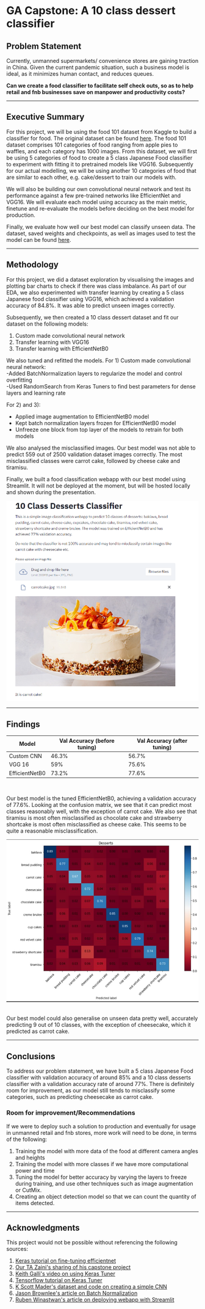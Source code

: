 # **GA Capstone: A 10 class dessert classifier**


## **Problem Statement**

Currently, unmanned supermarkets/ convenience stores are gaining traction in China.
Given the current pandemic situation, such a business model is ideal, as it minimizes human contact, and reduces queues. <br>

**Can we create a food classifier to facilitate self check outs, so as to help retail and fnb businesses save on manpower and productivity costs?**

<hr/>

## **Executive Summary**

For this project, we will be using the food 101 dataset from Kaggle to build a classifier for food. The original dataset can be found [here](https://www.kaggle.com/kmader/food41).  The food 101 dataset comprises 101 categories of food ranging from apple pies to waffles, and each category has 1000 images. From this dataset, we will first be using 5 categories of food to create a 5 class Japanese Food classifier to experiment with fitting it to pretrained models like VGG16. Subsequently for our actual modelling, we will be using another 10 categories of food that are similar to each other, e.g. cake/dessert to train our models with. 

We will also be building our own convolutional neural network and test its performance against a few pre-trained networks like  EfficientNet and VGG16. We will evaluate each model using accuracy as the main metric, finetune and re-evaluate the models before deciding on the best model for production. 

Finally, we evaluate how well our best model can classify unseen data. The dataset, saved weights and checkpoints, as well as images used to test the model can be found [here](https://drive.google.com/drive/folders/18KPqbs68nf-6sV2v2tRD_hCcfwdXxla9?usp=sharing).

<hr/>

## **Methodology**
For this project, we did a dataset exploration by visualising the images and plotting bar charts to check if there was class imbalance. As part of our EDA, we also experimented with transfer learning by creating a 5 class Japanese food classifier using VGG16, which achieved a validation accuracy of 84.8%. It was able to predict unseen images correctly. 

Subsequently, we then created a 10 class dessert dataset and fit our dataset on the following models:<br>
1) Custom made convolutional neural network  <br>
2) Transfer learning with VGG16 <br>
3) Transfer learning with EfficientNetB0 <br>

We also tuned and refitted the models.
For 1) Custom made convolutional neural network: <br>
-Added BatchNormalization layers to regularize the model and control overfitting <br>
-Used RandomSearch from Keras Tuners to find best parameters for dense layers and learning rate <br>

For 2) and 3): <br>
- Applied image augmentation to EfficientNetB0 model<br>
- Kept batch normalization layers frozen for EfficientNetB0 model<br>
- Unfreeze one block from top layer of the models to retrain for both models<br>

We also analysed the misclassified images. Our best model was not able to predict 559 out of 2500 validation dataset images correctly. The most misclassified classes were carrot cake, followed by cheese cake and tiramisu. 

Finally, we built a food classification webapp with our best model using Streamlit. It will not be deployed at the moment, but will be hosted locally and shown during the presentation.

![webapp](webapp.png)
<hr/>



## **Findings**

| Model     | Val Accuracy (before tuning) | Val Accuracy (after tuning)|
| ----------- | ----------- |--------|
| Custom CNN     | 46.3%     | 56.7%|
| VGG 16  |  59%     | 75.6%|
| EfficientNetB0| 73.2%| 77.6%| 

<br>

Our best model is the tuned EfficientNetB0, achieving a validation accuracy of 77.6%. Looking at the confusion matrix, we see that it can predict most classes reasonably well, with the exception of carrot cake. We also see that tiramisu is most often misclassified as chocolate cake and strawberry shortcake is most often misclassified as cheese cake. This seems to be quite a reasonable misclassification.
<br> 

![confusion_matrix](conf_matrix.JPG)


<br>
Our best model could also generalise on unseen data pretty well, accurately predicting 9 out of 10 classes, with the exception of cheesecake, which it predicted as carrot cake. 
<hr/>


## **Conclusions**
To address our problem statement, we have built a 5 class Japanese Food classifier with validation accuracy of around 85% and a 10 class desserts classifier with a validation accuracy rate of around 77%. There is definitely room for improvement, as our model still tends to misclassify some categories, such as predicting cheesecake as carrot cake.

### **Room for improvement/Recommendations**
If we were to deploy such a solution to production and eventually for usage in unmanned retail and fnb stores, more work will need to be done, in terms of the following: <br>
1) Training the model with more data of the food at different camera angles and heights <br>
2) Training the model with more classes if we have more computational power and time<br>
3) Tuning the model for better accuracy by varying the layers to freeze during training, and use other techniques such as image augmentation or CutMix. <br>
4) Creating an object detection model so that we can count the quantity of items detected.

<hr/>

## **Acknowledgments**
This project would not be possible without referencing the following sources:<br>
1. [Keras tutorial on fine-tuning efficientnet](https://keras.io/examples/vision/image_classification_efficientnet_fine_tuning/) <br>
2. [Our TA Zaini's sharing of his capstone project](https://github.com/zainichia) <br>
3. [Keith Galli's video on using Keras Tuner](https://www.youtube.com/watch?v=44U8jJxaNp8&ab_channel=KeithGalli) <br>
4. [Tensorflow tutorial on Keras Tuner](https://www.tensorflow.org/tutorials/keras/keras_tuner)<br>
5. [K Scott Mader's dataset and code on creating a simple CNN ](https://www.kaggle.com/kmader/simple-cnn#Building-the-network) <br>
6. [Jason Brownlee's article on Batch Normalization](https://machinelearningmastery.com/batch-normalization-for-training-of-deep-neural-networks/) <br>
7. [Ruben Winastwan's article on deploying webapp with Streamlit](https://towardsdatascience.com/deploying-an-image-classification-web-app-with-python-3753c46bb79) <br>







